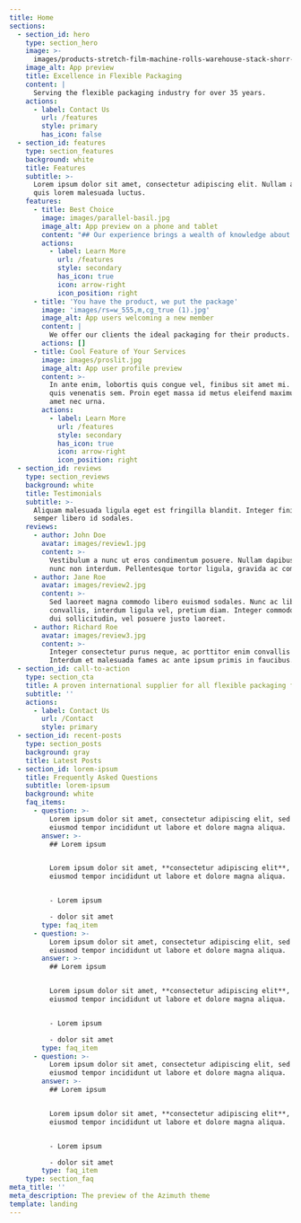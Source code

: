 ```yaml
---
title: Home
sections:
  - section_id: hero
    type: section_hero
    image: >-
      images/products-stretch-film-machine-rolls-warehouse-stack-shorr-packaging.jpg
    image_alt: App preview
    title: Excellence in Flexible Packaging
    content: |
      Serving the flexible packaging industry for over 35 years.
    actions:
      - label: Contact Us
        url: /features
        style: primary
        has_icon: false
  - section_id: features
    type: section_features
    background: white
    title: Features
    subtitle: >-
      Lorem ipsum dolor sit amet, consectetur adipiscing elit. Nullam a metus
      quis lorem malesuada luctus.
    features:
      - title: Best Choice
        image: images/parallel-basil.jpg
        image_alt: App preview on a phone and tablet
        content: "## Our experience brings a wealth of knowledge about the films that our customers need to best serve their needs.\_&#xA;&#xA;\n"
        actions:
          - label: Learn More
            url: /features
            style: secondary
            has_icon: true
            icon: arrow-right
            icon_position: right
      - title: 'You have the product, we put the package'
        image: 'images/rs=w_555,m,cg_true (1).jpg'
        image_alt: App users welcoming a new member
        content: |
          We offer our clients the ideal packaging for their products.
        actions: []
      - title: Cool Feature of Your Services
        image: images/proslit.jpg
        image_alt: App user profile preview
        content: >-
          In ante enim, lobortis quis congue vel, finibus sit amet mi. Aenean
          quis venenatis sem. Proin eget massa id metus eleifend maximus sit
          amet nec urna.
        actions:
          - label: Learn More
            url: /features
            style: secondary
            has_icon: true
            icon: arrow-right
            icon_position: right
  - section_id: reviews
    type: section_reviews
    background: white
    title: Testimonials
    subtitle: >-
      Aliquam malesuada ligula eget est fringilla blandit. Integer finibus
      semper libero id sodales. 
    reviews:
      - author: John Doe
        avatar: images/review1.jpg
        content: >-
          Vestibulum a nunc ut eros condimentum posuere. Nullam dapibus quis
          nunc non interdum. Pellentesque tortor ligula, gravida ac commodo eu.
      - author: Jane Roe
        avatar: images/review2.jpg
        content: >-
          Sed laoreet magna commodo libero euismod sodales. Nunc ac libero
          convallis, interdum ligula vel, pretium diam. Integer commodo sem at
          dui sollicitudin, vel posuere justo laoreet.
      - author: Richard Roe
        avatar: images/review3.jpg
        content: >-
          Integer consectetur purus neque, ac porttitor enim convallis vitae.
          Interdum et malesuada fames ac ante ipsum primis in faucibus.
  - section_id: call-to-action
    type: section_cta
    title: A proven international supplier for all flexible packaging film products.
    subtitle: ''
    actions:
      - label: Contact Us
        url: /Contact
        style: primary
  - section_id: recent-posts
    type: section_posts
    background: gray
    title: Latest Posts
  - section_id: lorem-ipsum
    title: Frequently Asked Questions
    subtitle: lorem-ipsum
    background: white
    faq_items:
      - question: >-
          Lorem ipsum dolor sit amet, consectetur adipiscing elit, sed do
          eiusmod tempor incididunt ut labore et dolore magna aliqua.
        answer: >-
          ## Lorem ipsum


          Lorem ipsum dolor sit amet, **consectetur adipiscing elit**, sed do
          eiusmod tempor incididunt ut labore et dolore magna aliqua.


          - Lorem ipsum

          - dolor sit amet
        type: faq_item
      - question: >-
          Lorem ipsum dolor sit amet, consectetur adipiscing elit, sed do
          eiusmod tempor incididunt ut labore et dolore magna aliqua.
        answer: >-
          ## Lorem ipsum


          Lorem ipsum dolor sit amet, **consectetur adipiscing elit**, sed do
          eiusmod tempor incididunt ut labore et dolore magna aliqua.


          - Lorem ipsum

          - dolor sit amet
        type: faq_item
      - question: >-
          Lorem ipsum dolor sit amet, consectetur adipiscing elit, sed do
          eiusmod tempor incididunt ut labore et dolore magna aliqua.
        answer: >-
          ## Lorem ipsum


          Lorem ipsum dolor sit amet, **consectetur adipiscing elit**, sed do
          eiusmod tempor incididunt ut labore et dolore magna aliqua.


          - Lorem ipsum

          - dolor sit amet
        type: faq_item
    type: section_faq
meta_title: ''
meta_description: The preview of the Azimuth theme
template: landing
---
```

